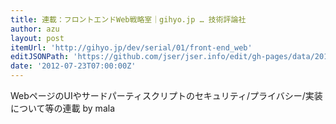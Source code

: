 ```yaml
---
title: 連載：フロントエンドWeb戦略室｜gihyo.jp … 技術評論社
author: azu
layout: post
itemUrl: 'http://gihyo.jp/dev/serial/01/front-end_web'
editJSONPath: 'https://github.com/jser/jser.info/edit/gh-pages/data/2012/07/index.json'
date: '2012-07-23T07:00:00Z'
---
```

WebページのUIやサードパーティスクリプトのセキュリティ/プライバシー/実装について等の連載 by mala
